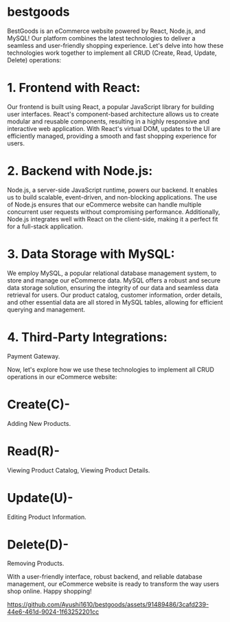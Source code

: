 # bestgoods
BestGoods is an eCommerce website powered by React, Node.js, and MySQL! Our platform combines the latest technologies to deliver a seamless and user-friendly shopping experience. Let's delve into how these technologies work together to implement all CRUD (Create, Read, Update, Delete) operations:
# 1. Frontend with React:
Our frontend is built using React, a popular JavaScript library for building user interfaces. React's component-based architecture allows us to create modular and reusable components, resulting in a highly responsive and interactive web application. With React's virtual DOM, updates to the UI are efficiently managed, providing a smooth and fast shopping experience for users.
# 2. Backend with Node.js:
Node.js, a server-side JavaScript runtime, powers our backend. It enables us to build scalable, event-driven, and non-blocking applications. The use of Node.js ensures that our eCommerce website can handle multiple concurrent user requests without compromising performance. Additionally, Node.js integrates well with React on the client-side, making it a perfect fit for a full-stack application.
# 3. Data Storage with MySQL:
We employ MySQL, a popular relational database management system, to store and manage our eCommerce data. MySQL offers a robust and secure data storage solution, ensuring the integrity of our data and seamless data retrieval for users. Our product catalog, customer information, order details, and other essential data are all stored in MySQL tables, allowing for efficient querying and management.
# 4. Third-Party Integrations:
Payment Gateway.

Now, let's explore how we use these technologies to implement all CRUD operations in our eCommerce website:
# Create(C)- 
Adding New Products.
# Read(R)- 
Viewing Product Catalog, Viewing Product Details.
# Update(U)- 
Editing Product Information.
# Delete(D)- 
Removing Products.

With a user-friendly interface, robust backend, and reliable database management, our eCommerce website is ready to transform the way users shop online. Happy shopping!

https://github.com/Ayushi1610/bestgoods/assets/91489486/3cafd239-44e6-461d-9024-1f63252201cc


